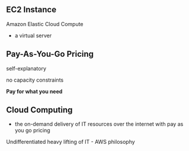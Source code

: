 ## EC2 Instance
Amazon Elastic Cloud Compute

- a virtual server

## Pay-As-You-Go Pricing
self-explanatory

no capacity constraints

**Pay for what you need**


## Cloud Computing
- the on-demand delivery of IT resources over the internet with pay as you go pricing

Undifferentiated heavy lifting of IT - AWS philosophy